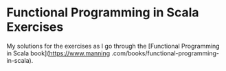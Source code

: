 # Functional Programming in Scala Exercises

My solutions for the exercises as I go through the [Functional Programming in Scala book](https://www.manning
.com/books/functional-programming-in-scala).